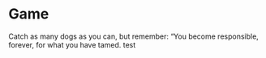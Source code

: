 # Game
Catch as many dogs as you can, but remember: “You become responsible, forever, for what you have tamed.
test
